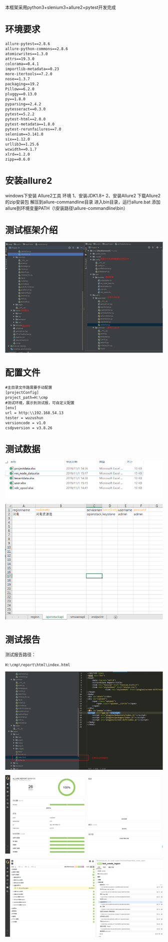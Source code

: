 本框架采用python3+slenium3+allure2+pytest开发完成

# 环境要求

```
allure-pytest==2.8.6
allure-python-commons==2.8.6
atomicwrites==1.3.0
attrs==19.3.0
colorama==0.4.1
importlib-metadata==0.23
more-itertools==7.2.0
nose==1.3.7
packaging==19.2
Pillow==6.2.0
pluggy==0.13.0
py==1.8.0
pyparsing==2.4.2
pytesseract==0.3.0
pytest==5.2.2
pytest-html==2.0.0
pytest-metadata==1.8.0
pytest-rerunfailures==7.0
selenium==3.141.0
six==1.12.0
urllib3==1.25.6
wcwidth==0.1.7
xlrd==1.2.0
zipp==0.6.0
```

# 安装allure2

windows下安装 Allure2工具
环境
1、安装JDK1.8+
2、安装Allure2
下载Allure2的zip安装包
解压到allure-commandline目录
进入bin目录，运行allure.bat
添加allure到环境变量PATH（\安装路径\allure-commandline\bin）

# 测试框架介绍

![](https://raw.githubusercontent.com/JasonsteagleWu/picgo_01/master/20191103135604.png)

# 配置文件

```
#主目录文件路需要手动配置
[projectConfig]
project_path=H:\cmp
#测试环境，展示到测试报，可自定义配置
[env]
url = http:\\192.168.54.13
tester = wuzushun
versioncode = v1.0
csdpversion = v3.8.26

```

# 测试数据

![](https://raw.githubusercontent.com/JasonsteagleWu/picgo_01/master/20191103140006.png)

![](https://raw.githubusercontent.com/JasonsteagleWu/picgo_01/master/20191103140039.png)

# 测试报告

测试报告路径：

`H:\cmp\report\html\index.html`

![](https://raw.githubusercontent.com/JasonsteagleWu/picgo_01/master/20191103140426.png)

![](https://raw.githubusercontent.com/JasonsteagleWu/picgo_01/master/20191103140129.png)

![](https://raw.githubusercontent.com/JasonsteagleWu/picgo_01/master/20191103140215.png)